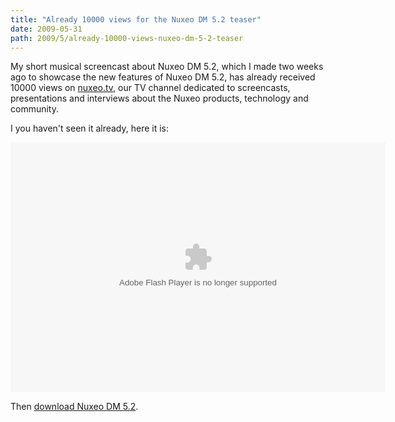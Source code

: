 ```yaml
---
title: "Already 10000 views for the Nuxeo DM 5.2 teaser"
date: 2009-05-31
path: 2009/5/already-10000-views-nuxeo-dm-5-2-teaser
---
```


<p>
My short musical screencast about Nuxeo DM 5.2, which I made two weeks ago to showcase the new features of Nuxeo DM 5.2, has already received 10000 views on <a href="http://nuxeo.blip.tv/">nuxeo.tv</a>, our TV channel dedicated to screencasts, presentations and interviews about the Nuxeo products, technology and community.
</p><p>
I you haven't seen it already, here it is:
</p><p>
<embed src="http://blip.tv/play/g5V_gYK8H4WDYA" type="application/x-shockwave-flash" width="600" height="400" allowscriptaccess="always" allowfullscreen="true"></embed></p><p>
Then <a href="http://www.nuxeo.com/en/downloads/">download Nuxeo DM 5.2</a>.
</p> 

